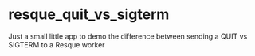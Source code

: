 # resque_quit_vs_sigterm
Just a small little app to demo the difference between sending a QUIT vs SIGTERM to a Resque worker
